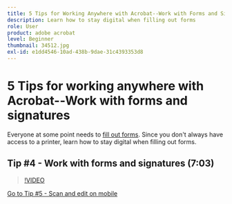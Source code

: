 ```yaml
---
title: 5 Tips for Working Anywhere with Acrobat--Work with Forms and Signatures
description: Learn how to stay digital when filling out forms
role: User
product: adobe acrobat
level: Beginner
thumbnail: 34512.jpg
exl-id: e1dd4546-10ad-438b-9dae-31c4393353d8
---
```

# 5 Tips for working anywhere with Acrobat--Work with forms and signatures

Everyone at some point needs to [fill out forms](https://www.adobe.com/acrobat/online/sign-pdf.html). Since you don't always have access to a printer, learn how to stay digital when filling out forms.

## Tip #4 - Work with forms and signatures (7:03)

>[!VIDEO](https://video.tv.adobe.com/v/34512?hidetitle=true)

[Go to Tip #5 - Scan and edit on mobile](scan-and-edit-on-mobile.md)